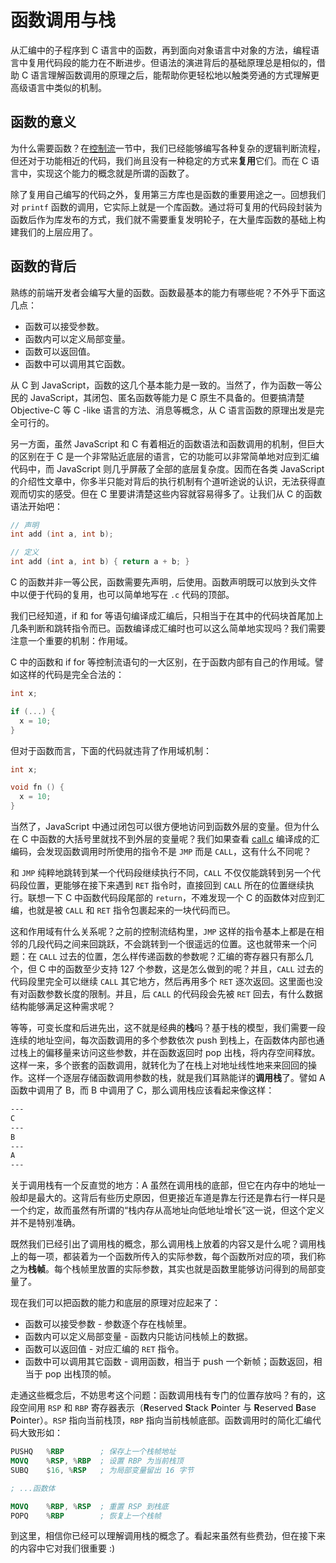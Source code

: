 # 函数调用与栈

从汇编中的子程序到 C 语言中的函数，再到面向对象语言中对象的方法，编程语言中复用代码段的能力在不断进步。但语法的演进背后的基础原理总是相似的，借助 C 语言理解函数调用的原理之后，能帮助你更轻松地以触类旁通的方式理解更高级语言中类似的机制。


## 函数的意义
为什么需要函数？在[控制流](../control-flow)一节中，我们已经能够编写各种复杂的逻辑判断流程，但还对于功能相近的代码，我们尚且没有一种稳定的方式来**复用**它们。而在 C 语言中，实现这个能力的概念就是所谓的函数了。

除了复用自己编写的代码之外，复用第三方库也是函数的重要用途之一。回想我们对 `printf` 函数的调用，它实际上就是一个库函数。通过将可复用的代码段封装为函数后作为库发布的方式，我们就不需要重复发明轮子，在大量库函数的基础上构建我们的上层应用了。


## 函数的背后
熟练的前端开发者会编写大量的函数。函数最基本的能力有哪些呢？不外乎下面这几点：

* 函数可以接受参数。
* 函数内可以定义局部变量。
* 函数可以返回值。
* 函数中可以调用其它函数。

从 C 到 JavaScript，函数的这几个基本能力是一致的。当然了，作为函数一等公民的 JavaScript，其闭包、匿名函数等能力是 C 原生不具备的。但要搞清楚 Objective-C 等 C -like 语言的方法、消息等概念，从 C 语言函数的原理出发是完全可行的。

另一方面，虽然 JavaScript 和 C 有着相近的函数语法和函数调用的机制，但巨大的区别在于 C 是一个非常贴近底层的语言，它的功能可以非常简单地对应到汇编代码中，而 JavaScript 则几乎屏蔽了全部的底层复杂度。因而在各类 JavaScript 的介绍性文章中，你多半只能对背后的执行机制有个道听途说的认识，无法获得直观而切实的感受。但在 C 里要讲清楚这些内容就容易得多了。让我们从 C 的函数语法开始吧：

``` c
// 声明
int add (int a, int b);

// 定义
int add (int a, int b) { return a + b; }
```

C 的函数并非一等公民，函数需要先声明，后使用。函数声明既可以放到头文件中以便于代码的复用，也可以简单地写在 `.c` 代码的顶部。

我们已经知道，if 和 for 等语句编译成汇编后，只相当于在其中的代码块首尾加上几条判断和跳转指令而已。函数编译成汇编时也可以这么简单地实现吗？我们需要注意一个重要的机制：作用域。

C 中的函数和 if for 等控制流语句的一大区别，在于函数内部有自己的作用域。譬如这样的代码是完全合法的：

``` c
int x;

if (...) {
  x = 10;
}
```

但对于函数而言，下面的代码就违背了作用域机制：

``` c
int x;

void fn () {
  x = 10;
} 
```

当然了，JavaScript 中通过闭包可以很方便地访问到函数外层的变量。但为什么在 C 中函数的大括号里就找不到外层的变量呢？我们如果查看 [call.c](./call.c) 编译成的汇编码，会发现函数调用时所使用的指令不是 `JMP` 而是 `CALL`，这有什么不同呢？

和 `JMP` 纯粹地跳转到某一个代码段继续执行不同，`CALL` 不仅仅能跳转到另一个代码段位置，更能够在接下来遇到 `RET` 指令时，直接回到 `CALL` 所在的位置继续执行。联想一下 C 中函数代码段尾部的 `return`，不难发现一个 C 的函数体对应到汇编，也就是被 `CALL` 和 `RET` 指令包裹起来的一块代码而已。

这和作用域有什么关系呢？之前的控制流结构里，`JMP` 这样的指令基本上都是在相邻的几段代码之间来回跳跃，不会跳转到一个很遥远的位置。这也就带来一个问题：在 `CALL` 过去的位置，怎么样传递函数的参数呢？汇编的寄存器只有那么几个，但 C 中的函数至少支持 127 个参数，这是怎么做到的呢？并且，`CALL` 过去的代码段里完全可以继续 `CALL` 其它地方，然后再用多个 `RET` 逐次返回。这里面也没有对函数参数长度的限制。并且，后 `CALL` 的代码段会先被 `RET` 回去，有什么数据结构能够满足这种需求呢？

等等，可变长度和后进先出，这不就是经典的**栈**吗？基于栈的模型，我们需要一段连续的地址空间，每次函数调用的多个参数依次 push 到栈上，在函数体内部也通过栈上的偏移量来访问这些参数，并在函数返回时 pop 出栈，将内存空间释放。这样一来，多个嵌套的函数调用，就转化为了在栈上对地址线性地来来回回的操作。这样一个逐层存储函数调用参数的栈，就是我们耳熟能详的**调用栈**了。譬如 A 函数中调用了 B，而 B 中调用了 C，那么调用栈应该看起来像这样：

``` nasm
---
C
---
B
---
A
---
```

关于调用栈有一个反直觉的地方：A 虽然在调用栈的底部，但它在内存中的地址一般却是最大的。这背后有些历史原因，但更接近车道是靠左行还是靠右行一样只是一个约定，故而虽然有所谓的“栈内存从高地址向低地址增长”这一说，但这个定义并不是特别准确。

既然我们已经引出了调用栈的概念，那么调用栈上放着的内容又是什么呢？调用栈上的每一项，都装着为一个函数所传入的实际参数，每个函数所对应的项，我们称之为**栈帧**。每个栈帧里放置的实际参数，其实也就是函数里能够访问得到的局部变量了。

现在我们可以把函数的能力和底层的原理对应起来了：

* 函数可以接受参数 - 参数逐个存在栈帧里。
* 函数内可以定义局部变量 - 函数内只能访问栈帧上的数据。
* 函数可以返回值 - 对应汇编的 `RET` 指令。
* 函数中可以调用其它函数 - 调用函数，相当于 push 一个新帧；函数返回，相当于 pop 出栈顶的帧。

走通这些概念后，不妨思考这个问题：函数调用栈有专门的位置存放吗？有的，这段空间用 `RSP` 和 `RBP` 寄存器表示（**R**eserved **S**tack **P**ointer 与 **R**eserved **B**ase **P**ointer）。`RSP` 指向当前栈顶，`RBP` 指向当前栈帧底部。函数调用时的简化汇编代码大致形如：

``` nasm
PUSHQ   %RBP        ; 保存上一个栈帧地址
MOVQ    %RSP, %RBP  ; 设置 RBP 为当前栈顶
SUBQ    $16, %RSP   ; 为局部变量留出 16 字节

; ...函数体

MOVQ    %RBP, %RSP  ; 重置 RSP 到栈底
POPQ    %RBP        ; 恢复上一个栈帧
```

到这里，相信你已经可以理解调用栈的概念了。看起来虽然有些费劲，但在接下来的内容中它对我们很重要 :)
